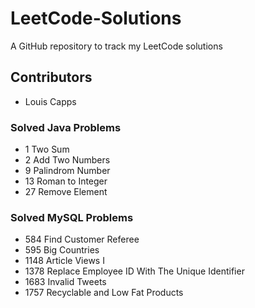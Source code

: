 # LeetCode-Solutions
A GitHub repository to track my LeetCode solutions
## Contributors
* Louis Capps

### Solved Java Problems
* 1 Two Sum
* 2 Add Two Numbers
* 9 Palindrom Number
* 13 Roman to Integer
* 27 Remove Element

### Solved MySQL Problems
* 584 Find Customer Referee
* 595 Big Countries
* 1148 Article Views I
* 1378 Replace Employee ID With The Unique Identifier
* 1683 Invalid Tweets
* 1757 Recyclable and Low Fat Products